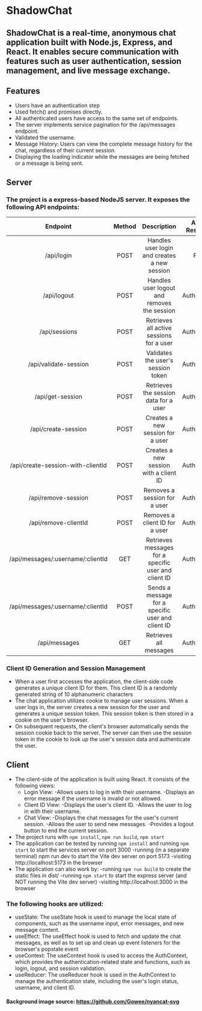 # ShadowChat

## ShadowChat is a real-time, anonymous chat application built with Node.js, Express, and React. It enables secure communication with features such as user authentication, session management, and live message exchange.

## Features

* Users have an authentication step
* Used fetch() and promises directly.
* All authenticated users have access to the same set of endpoints.
* The server implements service pagination for the /api/messages endpoint.
* Validated the username.
* Message History: Users can view the complete message history for the chat, regardless of their current session.
* Displaying the loading indicator while the messages are being fetched or a message is being sent.

## Server

### The project is a express-based NodeJS server. It exposes the following API endpoints:

Endpoint                           | Method  | Description                                        | Access Restriction |
:---------:                        |:------: | :----------:                                       |:------------------:|
/api/login                         | POST    | Handles user login and creates a new session       | Public             |
/api/logout                        | POST    |Handles user logout and removes the session         | Authenticated      |
/api/sessions                      | POST    |Retrieves all active sessions for a user            | Authenticated      |
/api/validate-session              | POST    |Validates the user's session token                  | Authenticated      |
/api/get-session                   | POST    |Retrieves the session data for a user               | Authenticated      |
/api/create-session                | POST    |Creates a new session for a user                    | Authenticated      |
/api/create-session-with-clientId  | POST    |Creates a new session with a client ID              | Authenticated      |
/api/remove-session                | POST    |Removes a session for a user                        | Authenticated      |
/api/remove-clientId               | POST    |Removes a client ID for a user                      | Authenticated      |
/api/messages/:username/:clientId  | GET     |Retrieves messages for a specific user and client ID| Authenticated      |
/api/messages/:username/:clientId  | POST    |Sends a message for a specific user and client ID   | Authenticated      |
/api/messages                      | GET     |Retrieves all messages                              | Authenticated      |


### Client ID Generation and Session Management

* When a user first accesses the application, the client-side code generates a unique client ID for them. This client ID is a randomly generated string of 10 alphanumeric characters
* The chat application utilizes cookie to manage user sessions. When a user logs in, the server creates a new session for the user and generates a unique session token. This session token is then stored in a cookie on the user's browser.
* On subsequent requests, the client's browser automatically sends the session cookie back to the server. The server can then use the session token in the cookie to look up the user's session data and authenticate the user.

## Client

* The client-side of the application is built using React. It consists of the following views:
    * Login View:
         -Allows users to log in with their username.
         -Displays an error message if the username is invalid or not allowed.
    * Client ID View:
         -Displays the user's client ID.
         -Allows the user to log in with their username.
    * Chat View:
         -Displays the chat messages for the user's current session.
         -Allows the user to send new messages.
         -Provides a logout button to end the current session.
* The project runs with `npm install`, `npm run build`, `npm start`
* The application can be tested by running `npm install` and running `npm start` to start the services server on port 3000
   -running (in a separate terminal) npm run dev to start the Vite dev server on port 5173
   -visiting http://localhost:5173 in the browser
* The application can also work by:
   -running `npm run build` to create the static files in dist/
   -running `npm start` to start the express server (and NOT running the Vite dev server)
   -visiting http://localhost:3000 in the browser

### The following hooks are utilized:

* useState:    The useState hook is used to manage the local state of components, such as the username input, error messages, and new message content.
* useEffect:   The useEffect hook is used to fetch and update the chat messages, as well as to set up and clean up event listeners for the browser's popstate event
* useContext:  The useContext hook is used to access the AuthContext, which provides the authentication-related state and functions, such as login, logout, and session validation.
* useReducer:  The useReducer hook is used in the AuthContext to manage the authentication state, including the user's login status, username, and client ID.

#### Background image source: https://github.com/Gowee/nyancat-svg
